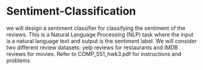 # Sentiment-Classification
we will design a sentiment classifier for classifying the sentiment of the reviews. This is a Natural Language Processing (NLP) task where the input is a natural language text and output is the sentiment label. We will consider two different review datasets: yelp reviews for restaurants and IMDB reviews for movies.
Refer to COMP_551_hwk3.pdf for instructions and problems
